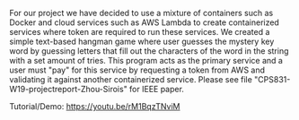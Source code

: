 For our project we have decided to use a mixture of containers such as Docker and cloud services such as AWS Lambda to create containerized services where token are required to run these services. We created a simple text-based hangman game where user guesses the mystery key word by guessing letters that fill out the characters of the word in the string with a set amount of tries. This program acts as the primary service and a user must "pay" for this service by requesting a token from AWS and validating it against another containerized service. Please see file "CPS831-W19-projectreport-Zhou-Sirois" for IEEE paper.


Tutorial/Demo:
https://youtu.be/rM1BqzTNviM
